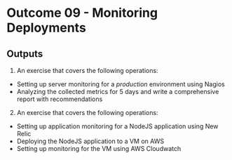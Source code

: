 # Outcome 09 - Monitoring Deployments

Outputs
-------

1. An exercise that covers the following operations:
  - Setting up server monitoring for a _production_ environment using Nagios
  - Analyzing the collected metrics for 5 days and write a comprehensive report with recommendations
2. An exercise that covers the following operations:
  - Setting up application monitoring for a NodeJS application using New Relic
  - Deploying the NodeJS application to a VM on AWS
  - Setting up monitoring for the VM using AWS Cloudwatch

